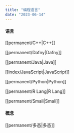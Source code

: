 ```yaml
---
title: "编程语言"
date: "2023-06-14"
---
```


#### 语言
[[permanent/C++|C++]]

[[permanent/Dafny|Dafny]]

[[permanent/Java|Java]]

[[index/JavaScript|JavaScript]]

[[permanent/Python|Python]]

[[permanent/R Lang|R Lang]]

[[permanent/Smali|Smali]]

#### 概念
[[permanent/多态|多态]]
